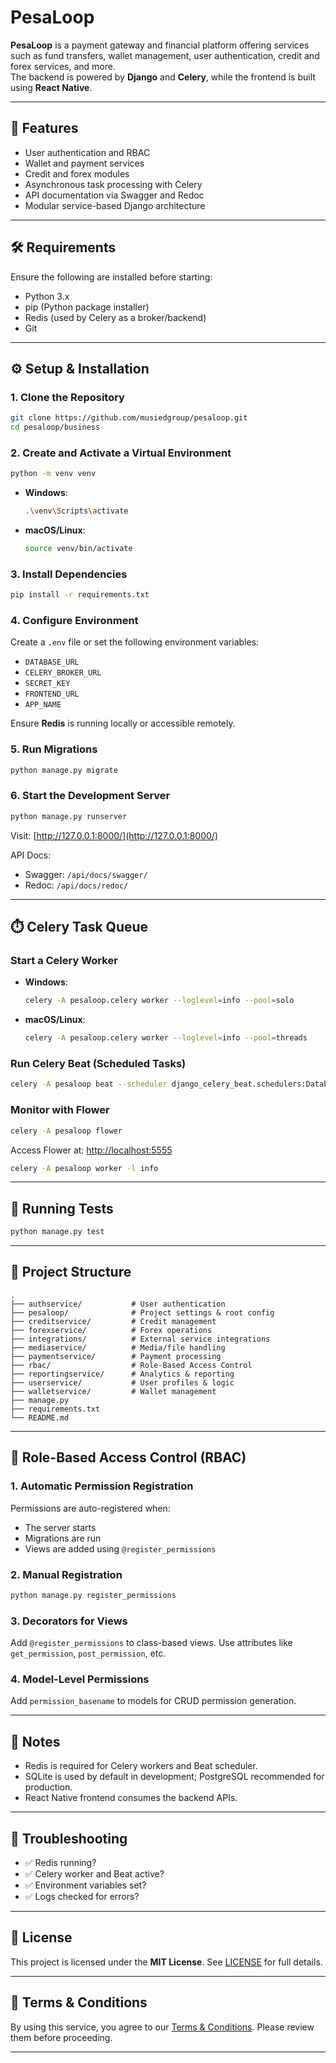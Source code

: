 # PesaLoop

**PesaLoop** is a payment gateway and financial platform offering services such as fund transfers, wallet management, user authentication, credit and forex services, and more.  
The backend is powered by **Django** and **Celery**, while the frontend is built using **React Native**.

---

## 🚀 Features

- User authentication and RBAC
- Wallet and payment services
- Credit and forex modules
- Asynchronous task processing with Celery
- API documentation via Swagger and Redoc
- Modular service-based Django architecture

---

## 🛠️ Requirements

Ensure the following are installed before starting:

- Python 3.x
- pip (Python package installer)
- Redis (used by Celery as a broker/backend)
- Git

---

## ⚙️ Setup & Installation

### 1. Clone the Repository

```bash
git clone https://github.com/musiedgroup/pesaloop.git
cd pesaloop/business
```

### 2. Create and Activate a Virtual Environment

```bash
python -m venv venv
```

- **Windows**:

  ```bash
  .\venv\Scripts\activate
  ```

- **macOS/Linux**:

  ```bash
  source venv/bin/activate
  ```

### 3. Install Dependencies

```bash
pip install -r requirements.txt
```

### 4. Configure Environment

Create a `.env` file or set the following environment variables:

- `DATABASE_URL`
- `CELERY_BROKER_URL`
- `SECRET_KEY`
- `FRONTEND_URL`
- `APP_NAME`

Ensure **Redis** is running locally or accessible remotely.

### 5. Run Migrations

```bash
python manage.py migrate
```

### 6. Start the Development Server

```bash
python manage.py runserver
```

Visit: [http://127.0.0.1:8000/](http://127.0.0.1:8000/)

API Docs:

- Swagger: `/api/docs/swagger/`
- Redoc: `/api/docs/redoc/`

---

## ⏱️ Celery Task Queue

### Start a Celery Worker

- **Windows**:

  ```bash
  celery -A pesaloop.celery worker --loglevel=info --pool=solo
  ```

- **macOS/Linux**:

  ```bash
  celery -A pesaloop.celery worker --loglevel=info --pool=threads
  ```

### Run Celery Beat (Scheduled Tasks)

```bash
celery -A pesaloop beat --scheduler django_celery_beat.schedulers:DatabaseScheduler -l info
```

### Monitor with Flower

```bash
celery -A pesaloop flower
```

Access Flower at: [http://localhost:5555](http://localhost:5555)

```bash
celery -A pesaloop worker -l info
```

---

## 🧪 Running Tests

```bash
python manage.py test
```

---

## 🧭 Project Structure

```
.
├── authservice/           # User authentication
├── pesaloop/              # Project settings & root config
├── creditservice/         # Credit management
├── forexservice/          # Forex operations
├── integrations/          # External service integrations
├── mediaservice/          # Media/file handling
├── paymentservice/        # Payment processing
├── rbac/                  # Role-Based Access Control
├── reportingservice/      # Analytics & reporting
├── userservice/           # User profiles & logic
├── walletservice/         # Wallet management
├── manage.py
├── requirements.txt
└── README.md
```

---

## 🔐 Role-Based Access Control (RBAC)

### 1. Automatic Permission Registration

Permissions are auto-registered when:

- The server starts
- Migrations are run
- Views are added using `@register_permissions`

### 2. Manual Registration

```bash
python manage.py register_permissions
```

### 3. Decorators for Views

Add `@register_permissions` to class-based views.
Use attributes like `get_permission`, `post_permission`, etc.

### 4. Model-Level Permissions

Add `permission_basename` to models for CRUD permission generation.

---

## 📝 Notes

- Redis is required for Celery workers and Beat scheduler.
- SQLite is used by default in development; PostgreSQL recommended for production.
- React Native frontend consumes the backend APIs.

---

## 🧯 Troubleshooting

- ✅ Redis running?
- ✅ Celery worker and Beat active?
- ✅ Environment variables set?
- ✅ Logs checked for errors?

---

## 📄 License

This project is licensed under the **MIT License**.
See [LICENSE](../LICENSE.md) for full details.

---

## 📜 Terms & Conditions

By using this service, you agree to our [Terms & Conditions](../TERMS.md).
Please review them before proceeding.

---
